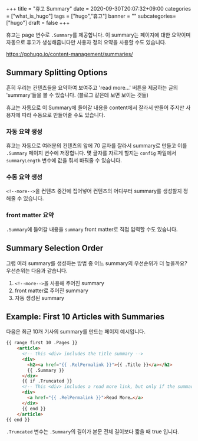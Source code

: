 +++
title = "휴고 Summary"
date = 2020-09-30T20:07:32+09:00
categories = ["what_is_hugo"]
tags = ["hugo","휴고"]
banner = ""
subcategories= ["hugo"]
draft = false
+++

휴고는 page 변수로 `.Summary`를 제공합니다. 이 summary는 페이지에 대한 요약이며 자동으로 휴고가 생성해줍니다만 사용자 정의 요약을 사용할 수도 있습니다.

https://gohugo.io/content-management/summaries/
<!--more-->
## Summary Splitting Options
흔히 우리는 컨텐츠들을 요약하여 보여주고 'read more...' 버튼을 제공하는 글의 'summary'들을 볼 수 있습니다. (블로그 같은데 보면 보이는 것들)

휴고는 자동으로 이 Summary에 들어갈 내용을 content에서 잘라서 만들어 주지만 사용자에 따라 수동으로 만들어줄 수도 있습니다.

### 자동 요약 생성
휴고는 자동으로 여러분의 컨텐츠의 앞에 70 글자를 잘라서 summary로 만들고 이를 `.Summary` 페이지 변수에 저장합니다. 몇 글자를 자르게 할지는 `config` 파일에서 `summaryLength` 변수에 값을 줘서 바꿔줄 수 있습니다.

### 수동 요약 생성
`<!--more-->`을 컨텐츠 중간에 집어넣어 컨텐츠의 어디부터 summary를 생성할지 정해줄 수 있습니다.

### front matter 요약
`.Summary`에 들어갈 내용을 `summary` front matter로 직접 입력할 수도 있습니다.

## Summary Selection Order
그럼 여러 summary를 생성하는 방법 중 어느 summary의 우선순위가 더 높을까요?
우선순위는 다음과 같습니다.

1. `<!--more-->`을 사용해 주어진 summary
2. front matter로 주어진 summary
3. 자동 생성된 summary

## Example: First 10 Articles with Summaries

다음은 최근 10개 기사의 summary를 만드는 페이지 예시입니다.

```html
{{ range first 10 .Pages }}
    <article>
      <!-- this <div> includes the title summary -->
      <div>
        <h2><a href="{{ .RelPermalink }}">{{ .Title }}</a></h2>
        {{ .Summary }}
      </div>
      {{ if .Truncated }}
      <!-- This <div> includes a read more link, but only if the summary is truncated... -->
      <div>
        <a href="{{ .RelPermalink }}">Read More…</a>
      </div>
      {{ end }}
    </article>
{{ end }}
```

`.Truncated` 변수는 `.Summary`의 길이가 본문 전체 길이보다 짧을 때 true 입니다.